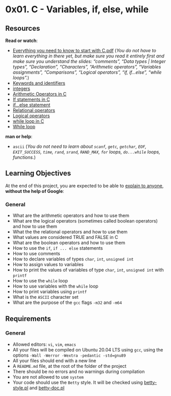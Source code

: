 <h1 class="gap">0x01. C - Variables, if, else, while</h1><div class="gap" id="project-description">
<h2>Resources</h2>
<p><strong>Read or watch</strong>:</p>
<ul>
<li><a href="/rltoken/GB1UNodFfec0AXUfmSxsLA" target="_blank" title="Everything you need to know to start with C.pdf">Everything you need to know to start with C.pdf</a> (<em>You do not have to learn everything in there yet, but make sure you read it entirely first and make sure you understand the slides: “comments”, “Data types | Integer types”, “Declaration”, “Characters”, “Arithmetic operators”, “Variables assignments”, “Comparisons”, “Logical operators”, “if, if…else”, “while loops”.</em>)</li>
<li><a href="/rltoken/ckqC9BrBcMmv-DLmBauaWQ" target="_blank" title="Keywords and identifiers">Keywords and identifiers</a> </li>
<li><a href="/rltoken/Oau_6LT7-3IIt5ew_3Ac6g" target="_blank" title="integers">integers</a> </li>
<li><a href="/rltoken/r4hrHzg2X9JjnKj8sP_SAw" target="_blank" title="Arithmetic Operators in C">Arithmetic Operators in C</a> </li>
<li><a href="/rltoken/W93uajwXtW3WOxOaeBtF-A" target="_blank" title="If statements in C">If statements in C</a> </li>
<li><a href="/rltoken/PMD6eKdkj2RmIpagtABihw" target="_blank" title="if...else statement">if…else statement</a> </li>
<li><a href="/rltoken/dCy4644-X_WJMYxRZwCfFQ" target="_blank" title="Relational operators">Relational operators</a> </li>
<li><a href="/rltoken/gJzJXQoEdEN1Oxcutp_76Q" target="_blank" title="Logical operators">Logical operators</a> </li>
<li><a href="/rltoken/Qhq1p5UcR72-VXFJ_iAqWQ" target="_blank" title="while loop in C">while loop in C</a> </li>
<li><a href="/rltoken/RY9a1EDxRKNNHhxbJ6Pn_g" target="_blank" title="While loop">While loop</a> </li>
</ul>
<p><strong>man or help</strong>:</p>
<ul>
<li><code>ascii</code> (<em>You do not need to learn about <code>scanf</code>, <code>getc</code>, <code>getchar</code>, <code>EOF</code>, <code>EXIT_SUCCESS</code>, <code>time</code>, <code>rand</code>, <code>srand</code>, <code>RAND_MAX</code>, <code>for</code> loops, <code>do...while</code> loops, functions.</em>)</li>
</ul>
<h2>Learning Objectives</h2>
<p>At the end of this project, you are expected to be able to <a href="/rltoken/_3P7NaLRZJweUdM-yUQ6TA" target="_blank" title="explain to anyone">explain to anyone</a>, <strong>without the help of Google</strong>:</p>
<h3>General</h3>
<ul>
<li>What are the arithmetic operators and how to use them</li>
<li>What are the logical operators (sometimes called boolean operators) and how to use them</li>
<li>What the the relational operators and how to use them</li>
<li>What values are considered TRUE and FALSE in C</li>
<li>What are the boolean operators and how to use them</li>
<li>How to use the <code>if</code>, <code>if ... else</code> statements</li>
<li>How to use comments</li>
<li>How to declare variables of types <code>char</code>, <code>int</code>, <code>unsigned int</code></li>
<li>How to assign values to variables</li>
<li>How to print the values of variables of type <code>char</code>, <code>int</code>, <code>unsigned int</code> with <code>printf</code></li>
<li>How to use the <code>while</code> loop</li>
<li>How to use variables with the <code>while</code> loop</li>
<li>How to print variables using <code>printf</code></li>
<li>What is the <code>ASCII</code> character set</li>
<li>What are the purpose of the <code>gcc</code> flags <code>-m32</code> and <code>-m64</code></li>
</ul>
<h2>Requirements</h2>
<h3>General</h3>
<ul>
<li>Allowed editors: <code>vi</code>, <code>vim</code>, <code>emacs</code></li>
<li>All your files will be compiled on Ubuntu 20.04 LTS using <code>gcc</code>, using the options <code>-Wall -Werror -Wextra -pedantic -std=gnu89</code></li>
<li>All your files should end with a new line</li>
<li>A <code>README.md</code> file, at the root of the folder of the project</li>
<li>There should be no errors and no warnings during compilation</li>
<li>You are not allowed to use <code>system</code></li>
<li>Your code should use the <code>Betty</code> style. It will be checked using <a href="https://github.com/holbertonschool/Betty/blob/master/betty-style.pl" target="_blank" title="betty-style.pl">betty-style.pl</a> and <a href="https://github.com/holbertonschool/Betty/blob/master/betty-doc.pl" target="_blank" title="betty-doc.pl">betty-doc.pl</a></li>
</ul>
</div>